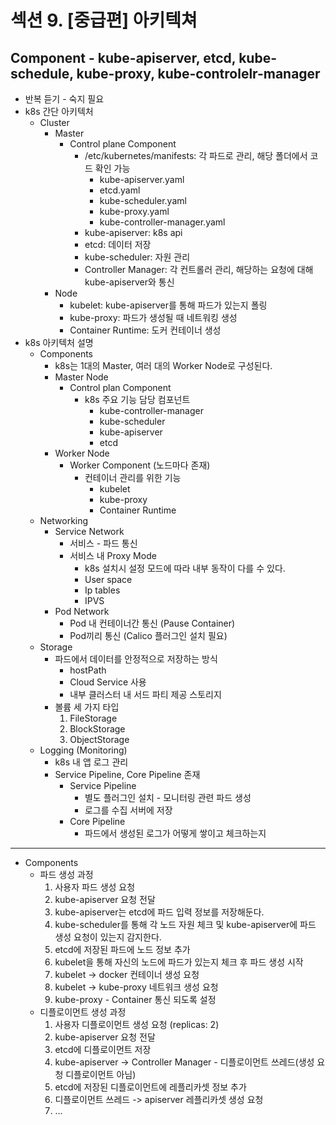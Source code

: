 # 섹션 9. [중급편] 아키텍쳐
## Component - kube-apiserver, etcd, kube-schedule, kube-proxy, kube-controlelr-manager
- 반복 듣기 - 숙지 필요
- k8s 간단 아키텍처
  - Cluster
    - Master
      - Control plane Component
        - /etc/kubernetes/manifests: 각 파드로 관리, 해당 폴더에서 코드 확인 가능
          - kube-apiserver.yaml
          - etcd.yaml
          - kube-scheduler.yaml
          - kube-proxy.yaml
          - kube-controller-manager.yaml
        - kube-apiserver: k8s api
        - etcd: 데이터 저장
        - kube-scheduler: 자원 관리
        - Controller Manager: 각 컨트롤러 관리, 해당하는 요청에 대해 kube-apiserver와 통신
    - Node
      - kubelet: kube-apiserver를 통해 파드가 있는지 폴링
      - kube-proxy: 파드가 생성될 때 네트워킹 생성
      - Container Runtime: 도커 컨테이너 생성
- k8s 아키텍처 설명
  - Components
    - k8s는 1대의 Master,  여러 대의 Worker Node로 구성된다.
    - Master Node
      - Control plan Component
        - k8s 주요 기능 담당 컴포넌트
          - kube-controller-manager
          - kube-scheduler
          - kube-apiserver
          - etcd
    - Worker Node
      - Worker Component (노드마다 존재)
        - 컨테이너 관리를 위한 기능
          - kubelet
          - kube-proxy
          - Container Runtime
  - Networking
    - Service Network
      - 서비스 - 파드 통신
      - 서비스 내 Proxy Mode
        - k8s 설치시 설정 모드에 따라 내부 동작이 다를 수 있다.
        - User space
        - Ip tables
        - IPVS
    - Pod Network
      - Pod 내 컨테이너간 통신 (Pause Container)
      - Pod끼리 통신 (Calico 플러그인 설치 필요)
  - Storage
    - 파드에서 데이터를 안정적으로 저장하는 방식
      - hostPath
      - Cloud Service 사용
      - 내부 클러스터 내 서드 파티 제공 스토리지
    - 볼륨 세 가지 타입
      1. FileStorage
      2. BlockStorage
      3. ObjectStorage
  - Logging (Monitoring)
    - k8s 내 앱 로그 관리
    - Service Pipeline, Core Pipeline 존재
      - Service Pipeline
        - 별도 플러그인 설치 - 모니터링 관련 파드 생성
        - 로그를 수집 서버에 저장 
      - Core Pipeline
        - 파드에서 생성된 로그가 어떻게 쌓이고 체크하는지 

---

- Components
  - 파드 생성 과정
    1. 사용자 파드 생성 요청
    2. kube-apiserver 요청 전달
    3. kube-apiserver는 etcd에 파드 입력 정보를 저장해둔다.
    4. kube-scheduler를 통해 각 노드 자원 체크 및 kube-apiserver에 파드 생성 요청이 있는지 감지한다.
    5. etcd에 저장된 파드에 노드 정보 추가
    6. kubelet을 통해 자신의 노드에 파드가 있는지 체크 후 파드 생성 시작
    7. kubelet -> docker 컨테이너 생성 요청
    8. kubelet -> kube-proxy 네트워크 생성 요청
    9. kube-proxy - Container 통신 되도록 설정
  - 디플로이먼트 생성 과정
    1. 사용자 디플로이먼트 생성 요청 (replicas: 2)
    2. kube-apiserver 요청 전달
    3. etcd에 디플로이먼트 저장 
    4. kube-apiserver -> Controller Manager - 디플로이먼트 쓰레드(생성 요청 디플로이먼트 아님)
    5. etcd에 저장된 디플로이먼트에 레플리카셋 정보 추가
    6. 디플로이먼트 쓰레드 -> apiserver 레플리카셋 생성 요청
    7. ...

